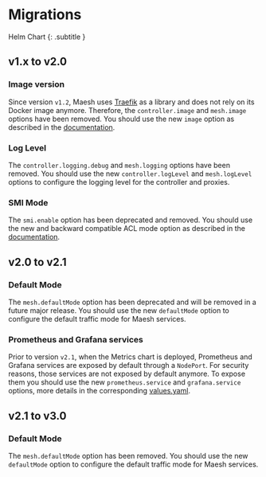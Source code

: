 # Migrations

Helm Chart
{: .subtitle }

## v1.x to v2.0

### Image version

Since version `v1.2`, Maesh uses [Traefik](https://github.com/containous/traefik/) as a library and does not rely on its 
Docker image anymore. Therefore, the `controller.image` and `mesh.image` options have been removed. You should use the 
new `image` option as described in the [documentation](../install.md#deploy-helm-chart).    

### Log Level

The `controller.logging.debug` and `mesh.logging` options have been removed. You should use the new `controller.logLevel` 
and `mesh.logLevel` options to configure the logging level for the controller and proxies.

### SMI Mode

The `smi.enable` option has been deprecated and removed. You should use the new and backward compatible ACL mode 
option as described in the [documentation](../install.md#access-control-list). 

## v2.0 to v2.1

### Default Mode

The `mesh.defaultMode` option has been deprecated and will be removed in a future major release.
You should use the new `defaultMode` option to configure the default traffic mode for Maesh services.

### Prometheus and Grafana services

Prior to version `v2.1`, when the Metrics chart is deployed, Prometheus and Grafana services are exposed by default through 
a `NodePort`. For security reasons, those services are not exposed by default anymore. To expose them you should use the 
new `prometheus.service` and `grafana.service` options, more details in the corresponding [values.yaml](https://github.com/containous/maesh/blob/e59b861ac91261b950663410a6223a02fc7e2290/helm/chart/maesh/charts/metrics/values.yaml).

## v2.1 to v3.0

### Default Mode

The `mesh.defaultMode` option has been removed. You should use the new `defaultMode` option to configure the default traffic 
mode for Maesh services.
